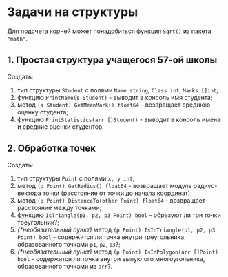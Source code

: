 # Задачи на структуры
Для подсчета корней может понадобиться функция `Sqrt()` из пакета `"math"`.
## 1. Простая структура учащегося 57-ой школы
Создать:
1. тип структуры `Student` с полями `Name string`, `Class int`, `Marks []int`;
2. функцию `PrintName(s Student)` - выводит в консоль имя студента;
3. метод `(s Student) GetMeanMark() float64` - возвращает среднюю оценку студента;
4. функцию `PrintStatistics(arr []Student)` - выводит в консоль имена и средние оценки студентов.


## 2. Обработка точек
Создать:
1. тип структуры `Point` с полями `x, y int`;
2. метод `(p Point) GetRadius() float64` - возвращает модуль радиус-вектора точки (расстояние от точки до начала координат);
3. метод `(p Point) DistanceTo(other Point) float64` - возвращает расстояние между точками;
4. функцию `IsTriangle(p1, p2, p3 Point) bool` - образуют ли три точки треугольник?;
5. _(*необязательный пункт)_ метод `(p Point) IsInTriangle(p1, p2, p3 Point) bool` - содержится ли точка внутри треугольника, образованного точками `p1`, `p2`, `p3`?;
6. _(*необязательный пункт)_ метод `(p Point) IsInPolygon(arr []Point) bool` - содержится ли точка внутри выпуклого многоугольника, образованного точками из `arr`?.
